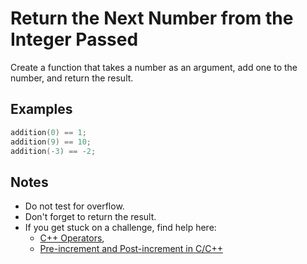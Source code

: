 # Return the Next Number from the Integer Passed

Create a function that takes a number as an argument, add one to the number, and return the result. 

## Examples
```C++
addition(0) == 1;
addition(9) == 10;
addition(-3) == -2;
```
## Notes

* Do not test for overflow.
* Don't forget to return the result.
* If you get stuck on a challenge, find help here:
	* [C++ Operators](http://www.cplusplus.com/doc/tutorial/operators/),
	* [Pre-increment and Post-increment in C/C++](https://www.geeksforgeeks.org/pre-increment-and-post-increment-in-c/)

